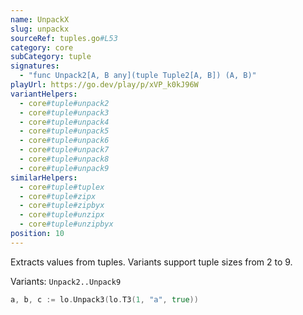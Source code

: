 ```yaml
---
name: UnpackX
slug: unpackx
sourceRef: tuples.go#L53
category: core
subCategory: tuple
signatures:
  - "func Unpack2[A, B any](tuple Tuple2[A, B]) (A, B)"
playUrl: https://go.dev/play/p/xVP_k0kJ96W
variantHelpers:
  - core#tuple#unpack2
  - core#tuple#unpack3
  - core#tuple#unpack4
  - core#tuple#unpack5
  - core#tuple#unpack6
  - core#tuple#unpack7
  - core#tuple#unpack8
  - core#tuple#unpack9
similarHelpers:
  - core#tuple#tuplex
  - core#tuple#zipx
  - core#tuple#zipbyx
  - core#tuple#unzipx
  - core#tuple#unzipbyx
position: 10
---
```


Extracts values from tuples. Variants support tuple sizes from 2 to 9.

Variants: `Unpack2..Unpack9`

```go
a, b, c := lo.Unpack3(lo.T3(1, "a", true))
```


